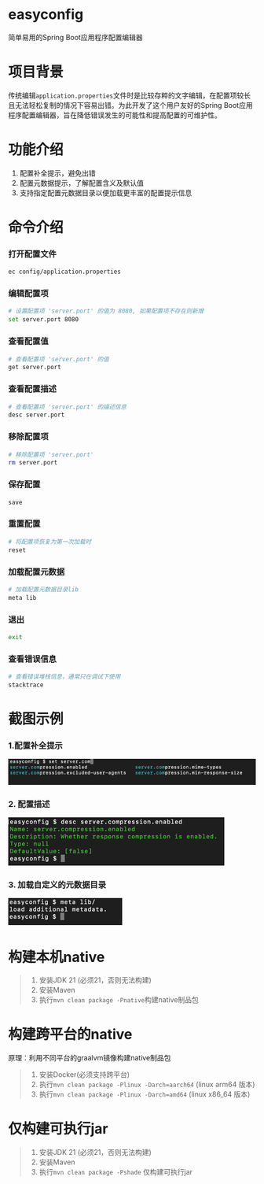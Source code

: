 # easyconfig
简单易用的Spring Boot应用程序配置编辑器

# 项目背景
传统编辑`application.properties`文件时是比较存粹的文字编辑，在配置项较长且无法轻松复制的情况下容易出错。为此开发了这个用户友好的Spring Boot应用程序配置编辑器，旨在降低错误发生的可能性和提高配置的可维护性。

# 功能介绍
1. 配置补全提示，避免出错
2. 配置元数据提示，了解配置含义及默认值
3. 支持指定配置元数据目录以便加载更丰富的配置提示信息

# 命令介绍
### 打开配置文件
```` Bash
ec config/application.properties
````
### 编辑配置项
```` Bash
# 设置配置项 'server.port' 的值为 8080, 如果配置项不存在则新增
set server.port 8080
````

### 查看配置值
```` Bash
# 查看配置项 'server.port' 的值
get server.port 
````

### 查看配置描述
```` Bash
# 查看配置项 'server.port' 的描述信息
desc server.port
````

### 移除配置项
```` Bash
# 移除配置项 'server.port'
rm server.port
````

### 保存配置
```` Bash
save
````

### 重置配置
```` Bash
# 将配置项恢复为第一次加载时
reset
````

### 加载配置元数据
```` Bash
# 加载配置元数据目录lib
meta lib
````

### 退出
```` Bash
exit
````

### 查看错误信息
```` Bash
# 查看错误堆栈信息，通常只在调试下使用
stacktrace
````


# 截图示例
### 1.配置补全提示  
![img.png](docs/completer.png)
### 2. 配置描述  
![img.png](docs/desc.png)
### 3. 加载自定义的元数据目录  
![img.png](docs/loadlib.png)

# 构建本机native
> 1. 安装JDK 21 (必须21，否则无法构建)
> 2. 安装Maven
> 3. 执行`mvn clean package -Pnative`构建native制品包

# 构建跨平台的native
原理：利用不同平台的graalvm镜像构建native制品包
> 1. 安装Docker(必须支持跨平台)
> 2. 执行`mvn clean package -Plinux -Darch=aarch64`  (linux arm64 版本)
> 3. 执行`mvn clean package -Plinux -Darch=amd64`    (linux x86_64 版本)


# 仅构建可执行jar
> 1. 安装JDK 21 (必须21，否则无法构建)
> 2. 安装Maven
> 3. 执行`mvn clean package -Pshade` 仅构建可执行jar
